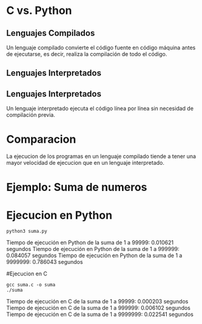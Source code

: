 # C vs. Python
## Lenguajes Compilados
Un lenguaje compilado convierte el código fuente en código máquina antes de ejecutarse, es decir, realiza la compilación de todo el código.

## Lenguajes Interpretados

## Lenguajes Interpretados
Un lenguaje interpretado ejecuta el código línea por línea sin necesidad de compilación previa.

# Comparacion

La ejecucion de los programas en un lenguaje compilado tiende a tener una mayor velocidad de ejecucion que en un lenguaje interpretado.

# Ejemplo: Suma de numeros

# Ejecucion en Python
```
python3 suma.py
```
Tiempo de ejecución en Python de la suma de 1 a 99999: 0.010621 segundos
Tiempo de ejecución en Python de la suma de 1 a 999999: 0.084057 segundos
Tiempo de ejecución en Python de la suma de 1 a 9999999: 0.786043 segundos

#Ejecucion en C
```
gcc suma.c -o suma
./suma
```

Tiempo de ejecución en C de la suma de 1 a 99999: 0.000203 segundos
Tiempo de ejecución en C de la suma de 1 a 999999: 0.006102 segundos
Tiempo de ejecución en C de la suma de 1 a 9999999: 0.022541 segundos
